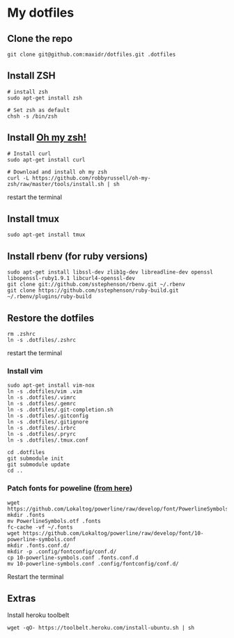 My dotfiles
===========

## Clone the repo

    git clone git@github.com:maxidr/dotfiles.git .dotfiles

## Install ZSH

    # install zsh
    sudo apt-get install zsh

    # Set zsh as default
    chsh -s /bin/zsh 

## Install [Oh my zsh!](https://github.com/robbyrussell/oh-my-zsh)

    # Install curl
    sudo apt-get install curl

    # Download and install oh my zsh
    curl -L https://github.com/robbyrussell/oh-my-zsh/raw/master/tools/install.sh | sh

restart the terminal


## Install tmux

    sudo apt-get install tmux
    
## Install rbenv (for ruby versions)

    sudo apt-get install libssl-dev zlib1g-dev libreadline-dev openssl libopenssl-ruby1.9.1 libcurl4-openssl-dev
    git clone git://github.com/sstephenson/rbenv.git ~/.rbenv
    git clone https://github.com/sstephenson/ruby-build.git ~/.rbenv/plugins/ruby-build

## Restore the dotfiles

    rm .zshrc
    ln -s .dotfiles/.zshrc
    
restart the terminal

### Install vim

    sudo apt-get install vim-nox
    ln -s .dotfiles/vim .vim
    ln -s .dotfiles/.vimrc
    ln -s .dotfiles/.gemrc
    ln -s .dotfiles/.git-completion.sh 
    ln -s .dotfiles/.gitconfig 
    ln -s .dotfiles/.gitignore 
    ln -s .dotfiles/.irbrc 
    ln -s .dotfiles/.pryrc 
    ln -s .dotfiles/.tmux.conf 

    cd .dotfiles
    git submodule init
    git submodule update
    cd ..
    
### Patch fonts for poweline ([from here](https://powerline.readthedocs.org/en/latest/installation/linux.html#font-installation))
        
    wget https://github.com/Lokaltog/powerline/raw/develop/font/PowerlineSymbols.otf
    mkdir .fonts
    mv PowerlineSymbols.otf .fonts
    fc-cache -vf ~/.fonts
    wget https://github.com/Lokaltog/powerline/raw/develop/font/10-powerline-symbols.conf
    mkdir .fonts.conf.d/
    mkdir -p .config/fontconfig/conf.d/
    cp 10-powerline-symbols.conf .fonts.conf.d
    mv 10-powerline-symbols.conf .config/fontconfig/conf.d/
    
Restart the terminal

## Extras

Install heroku toolbelt

    wget -qO- https://toolbelt.heroku.com/install-ubuntu.sh | sh
    
